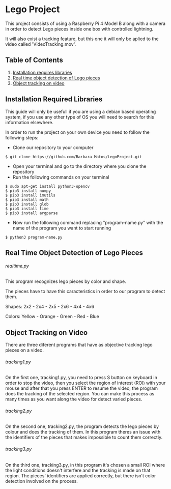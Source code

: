 # Lego Project

This project consists of using a Raspberry Pi 4 Model B along with a camera in order to detect Lego pieces inside one box with controlled lightning. 

It will also exist a tracking feature, but this one it will only be aplied to the video called 'VideoTracking.mov'.



## Table of Contents
1. [Installation requires libraries](#reqlib)  
2. [Real time object detection of Lego pieces](#objectdetectionRT)
3. [Object tracking on video](#objecttracking)

<a name="reqlib"></a> 
## Installation Required Libraries

This guide will only be usefull if you are using a debian based operating system, if you use any other type of OS you will need to search for this information elsewhere.

In order to run the project on your own device you need to follow the following steps:

- Clone our repository to your computer
```
$ git clone https://github.com/Barbara-Matos/LegoProject.git
```
- Open your terminal and go to the directory where you clone the repository
- Run the following commands on your terminal
```
$ sudo apt-get install python3-opencv
$ pip3 install numpy
$ pip3 install imutils
$ pip3 install math
$ pip3 install glob
$ pip3 install time
$ pip3 install argparse
```
- Now run the following command replacing "program-name.py" with the name of the program you want to start running
```
$ python3 program-name.py
```

<a name="objectdetectionRT"></a>
## Real Time Object Detection of Lego Pieces 
###### realtime.py
This program recognizes lego pieces by color and shape.

The pieces have to have this caracteristics in order to our program to detect them.

Shapes: 2x2 - 2x4 - 2x5 - 2x6 - 4x4 - 4x6 

Colors: Yellow - Orange - Green - Red - Blue

<a name="objecttracking"></a>
## Object Tracking on Video

There are three diferent programs that have as objective tracking lego pieces on a video. 

###### tracking1.py
On the first one, tracking1.py, you need to press S button on keyboard in order to stop the video, then you select the region of interest (ROI) with your mouse and after that you press ENTER to resume the video, the program does the tracking of the selected region. You can make this process as many times as you want along the video for detect varied pieces.   

###### tracking2.py
On the second one, tracking2.py, the program detects the lego pieces by colour and does the tracking of them. In this program theres an issue with the identifiers of the pieces that makes impossible to count them correctly.  

###### tracking3.py
On the third one, tracking3.py, in this program it's chosen a small ROI where the light conditions doesn't interfere and the tracking is made on that region. The pieces' identifiers are applied correctly, but there isn't color detection involved on the process. 


